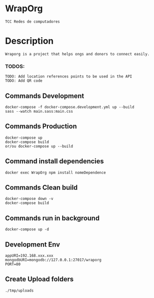 # WrapOrg
    TCC Redes de computadores

# Description
    Wraporg is a project that helps ongs and donors to connect easily.

### TODOS: 
    TODO: Add location references points to be used in the API
    TODO: Add QR code

## Commands Development
    docker-compose -f docker-compose.development.yml up --build
    sass --watch main.sass:main.css

## Commands Production
    docker-compose up
    docker-compose build
    or/ou docker-compose up --build

## Command install dependencies
    docker exec WrapOrg npm install nomeDependence

## Commands Clean build
    docker-compose down -v
    docker-compose build

## Commands run in background
    docker-compose up -d

## Development Env
    appURI=192.168.xxx.xxx
    mongodbURI=mongodb://127.0.0.1:27017/wraporg
    PORT=80

## Create Upload folders
    ./tmp/uploads
